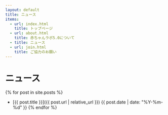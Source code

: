 ```yaml
---
layout: default
title: ニュース
items:
  - url: index.html
    title: トップページ
  - url: about.html
    title: 赤ちゃんラボ5.0について
  - title: ニュース
  - url: join.html
    title: ご協力のお願い
---
```


# ニュース

{% for post in site.posts %}
- [{{ post.title }}]({{ post.url | relative_url }})
  {{ post.date | date: "%Y-%m-%d" }}
{% endfor %}
